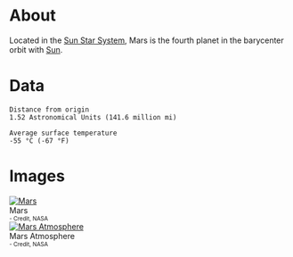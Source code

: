 <!-- TITLE: Mars -->
<!-- SUBTITLE: A planet in the Sun Star System -->

# About
Located in the [Sun Star System](/astronomical/star-system/sol-star-system), Mars is the fourth planet in the barycenter orbit with [Sun](/astronomical/star/sol).
# Data

```text
Distance from origin
1.52 Astronomical Units (141.6 million mi)

Average surface temperature
-55 °C (-67 °F)
```


# Images
<link rel="stylesheet" href="/uploads/css/core.css">

<div class="gallery">
	<a target="_blank" href="/uploads/planets/mars/mars.jpg">
		<img src="/uploads/planets/mars/mars.jpg" alt="Mars"/>
	</a>
	<div class="desc">Mars<br><font size="1">- Credit, NASA</font></div>
</div>

<div class="gallery">
	<a target="_blank" href="/uploads/planets/mars/mars.jpg">
		<img src="/uploads/planets/mars/mars_true.jpg" alt="Mars Atmosphere"/>
	</a>
	<div class="desc">Mars Atmosphere<br><font size="1">- Credit, NASA</font></div>
</div>
